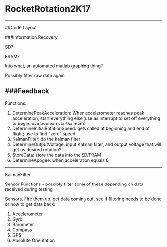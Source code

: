 # RocketRotation2K17

---

##Code Layout


###Information Recovery

SD?

FRAM?

Into what, an automated matlab graphing thing?

Possibly filter raw data again 


###Feedback
---


Functions: 

1. DeterminePeakAcceleration: When accelerometer reaches peak acceleration, start everything else (use as interrupt to set off everything to begin: use boolean startkalman?)
2. DetermineInitialRotationSpeed: gets called at beginning and end of flight; use to find “zero” speed
3. KalmanFilter: do the kalman filter
4. DetermineOutputVoltage: input Kalman filter, and output voltage that will get us desired rotation?
5. StoreData: store the data into the SD/FRAM
6. DetermineApogee: when acceleration equals 0

---
KalmanFilter



Sensor Functions - possibly filter some of these depending on data received during testing 



Sensors, Fire them up, get data coming out, see if filtering needs to be done or how to get data back:

1. Accelerometer
2. Gyro
3. Barometer
4. Compass
5. GPS
6. Absolute Orientation
